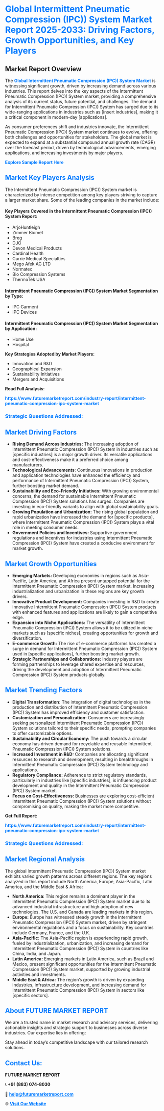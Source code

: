 <h1 style="color: #007BFF;">Global Intermittent Pneumatic Compression (IPC)) System Market Report 2025-2033: Driving Factors, Growth Opportunities, and Key Players</h1>

<section id="overview">
<h2>Market Report Overview</h2>
<p>The <a href="https://www.futuremarketreport.com/industry-report/intermittent-pneumatic-compression-ipc-system-market" style="color: #007BFF; text-decoration: none;"><strong>Global Intermittent Pneumatic Compression (IPC)) System Market</strong></a> is witnessing significant growth, driven by increasing demand across various industries. This report delves into the key aspects of the Intermittent Pneumatic Compression (IPC)) System market, providing a comprehensive analysis of its current status, future potential, and challenges. The demand for Intermittent Pneumatic Compression (IPC)) System has surged due to its wide-ranging applications in industries such as [insert industries], making it a critical component in modern-day [applications].</p>
<p>As consumer preferences shift and industries innovate, the Intermittent Pneumatic Compression (IPC)) System market continues to evolve, offering both challenges and opportunities for stakeholders. The global market is expected to expand at a substantial compound annual growth rate (CAGR) over the forecast period, driven by technological advancements, emerging applications, and increasing investments by major players.</p>
</section>

<section id="overview">
<p><a href="https://www.futuremarketreport.com/request-sample/reportId=60998" style="color: #007BFF; text-decoration: none;"><strong>Explore Sample Report Here</strong></a></p>
</section>

<section id="key-players">
<h2 style="color: #007BFF;">Market Key Players Analysis</h2>
<p>The Intermittent Pneumatic Compression (IPC)) System market is characterized by intense competition among key players striving to capture a larger market share. Some of the leading companies in the market include:</p>
<h4>Key Players Covered in the Intermittent Pneumatic Compression (IPC)) System Report:</h4>
<ul><li>ArjoHuntleigh</li><li>Zimmer Biomet</li><li>Breg</li><li>DJO</li><li>Devon Medical Products</li><li>Cardinal Health</li><li>Currie Medical Specialties</li><li>Mego Afek AC LTD</li><li>Normatec</li><li>Bio Compression Systems</li><li>ThermoTek USA</li></ul>
<h4>Intermittent Pneumatic Compression (IPC)) System Market Segmentation by Type:</h4>
<ul><li>IPC Garment</li><li>IPC Devices</li></ul>

<h4>Intermittent Pneumatic Compression (IPC)) System Market Segmentation by Application:</h4>
<ul><li>Home Use</li><li>Hospital</li></ul>
<p><strong>Key Strategies Adopted by Market Players:</strong></p>
<ul>
<li>Innovation and R&D</li>
<li>Geographical Expansion</li>
<li>Sustainability Initiatives</li>
<li>Mergers and Acquisitions</li>
</ul>
</section>

<section>
<p><strong>Read Full Analysis: </strong></p><a href="https://www.futuremarketreport.com/industry-report/intermittent-pneumatic-compression-ipc-system-market" style="color: #007BFF; text-decoration: none;"><strong>https://www.futuremarketreport.com/industry-report/intermittent-pneumatic-compression-ipc-system-market</strong></a>
<h3 style="color: #007BFF;">Strategic Questions Addressed:</h3>
</section>

<section id="driving-factors">
<h2 style="color: #007BFF;">Market Driving Factors</h2>
<ul>
<li><strong>Rising Demand Across Industries:</strong> The increasing adoption of Intermittent Pneumatic Compression (IPC)) System in industries such as [specific industries] is a major growth driver. Its versatile applications and cost-effectiveness make it a preferred choice among manufacturers.</li>
<li><strong>Technological Advancements:</strong> Continuous innovations in production and application technologies have enhanced the efficiency and performance of Intermittent Pneumatic Compression (IPC)) System, further boosting market demand.</li>
<li><strong>Sustainability and Eco-Friendly Initiatives:</strong> With growing environmental concerns, the demand for sustainable Intermittent Pneumatic Compression (IPC)) System solutions has surged. Companies are investing in eco-friendly variants to align with global sustainability goals.</li>
<li><strong>Growing Population and Urbanization:</strong> The rising global population and rapid urbanization have increased the demand for [specific products], where Intermittent Pneumatic Compression (IPC)) System plays a vital role in meeting consumer needs.</li>
<li><strong>Government Policies and Incentives:</strong> Supportive government regulations and incentives for industries using Intermittent Pneumatic Compression (IPC)) System have created a conducive environment for market growth.</li>
</ul>
</section>

<section id="growth-opportunities">
<h2 style="color: #007BFF;">Market Growth Opportunities</h2>
<ul>
<li><strong>Emerging Markets:</strong> Developing economies in regions such as Asia-Pacific, Latin America, and Africa present untapped potential for the Intermittent Pneumatic Compression (IPC)) System market. Increasing industrialization and urbanization in these regions are key growth drivers.</li>
<li><strong>Innovative Product Development:</strong> Companies investing in R&D to create innovative Intermittent Pneumatic Compression (IPC)) System products with enhanced features and applications are likely to gain a competitive edge.</li>
<li><strong>Expansion into Niche Applications:</strong> The versatility of Intermittent Pneumatic Compression (IPC)) System allows it to be utilized in niche markets such as [specific niches], creating opportunities for growth and diversification.</li>
<li><strong>E-commerce Growth:</strong> The rise of e-commerce platforms has created a surge in demand for Intermittent Pneumatic Compression (IPC)) System used in [specific applications], further boosting market growth.</li>
<li><strong>Strategic Partnerships and Collaborations:</strong> Industry players are forming partnerships to leverage shared expertise and resources, driving the development and adoption of Intermittent Pneumatic Compression (IPC)) System products globally.</li>
</ul>
</section>

<section id="trending-factors">
<h2 style="color: #007BFF;">Market Trending Factors</h2>
<ul>
<li><strong>Digital Transformation:</strong> The integration of digital technologies in the production and distribution of Intermittent Pneumatic Compression (IPC)) System has improved efficiency and customer satisfaction.</li>
<li><strong>Customization and Personalization:</strong> Consumers are increasingly seeking personalized Intermittent Pneumatic Compression (IPC)) System solutions tailored to their specific needs, prompting companies to offer customizable options.</li>
<li><strong>Sustainability and Circular Economy:</strong> The push towards a circular economy has driven demand for recyclable and reusable Intermittent Pneumatic Compression (IPC)) System solutions.</li>
<li><strong>Increased Investment in R&D:</strong> Companies are allocating significant resources to research and development, resulting in breakthroughs in Intermittent Pneumatic Compression (IPC)) System technology and applications.</li>
<li><strong>Regulatory Compliance:</strong> Adherence to strict regulatory standards, particularly in industries like [specific industries], is influencing product development and quality in the Intermittent Pneumatic Compression (IPC)) System market.</li>
<li><strong>Focus on Cost-Effectiveness:</strong> Businesses are exploring cost-efficient Intermittent Pneumatic Compression (IPC)) System solutions without compromising on quality, making the market more competitive.</li>
</ul>
</section>

<section>
<p><strong>Get Full Report: </strong></p><a href="https://www.futuremarketreport.com/industry-report/intermittent-pneumatic-compression-ipc-system-market" style="color: #007BFF; text-decoration: none;"><strong>https://www.futuremarketreport.com/industry-report/intermittent-pneumatic-compression-ipc-system-market</strong></a>
<h3 style="color: #007BFF;">Strategic Questions Addressed:</h3>
</section>


<section id="regional-analysis">
<h2 style="color: #007BFF;">Market Regional Analysis</h2>
<p>The global Intermittent Pneumatic Compression (IPC)) System market exhibits varied growth patterns across different regions. The key regions analyzed in this report include North America, Europe, Asia-Pacific, Latin America, and the Middle East & Africa:</p>
<ul>
<li><strong>North America:</strong> This region remains a dominant player in the Intermittent Pneumatic Compression (IPC)) System market due to its advanced industrial infrastructure and high adoption of new technologies. The U.S. and Canada are leading markets in this region.</li>
<li><strong>Europe:</strong> Europe has witnessed steady growth in the Intermittent Pneumatic Compression (IPC)) System market, driven by stringent environmental regulations and a focus on sustainability. Key countries include Germany, France, and the U.K.</li>
<li><strong>Asia-Pacific:</strong> The Asia-Pacific region is experiencing rapid growth, fueled by industrialization, urbanization, and increasing demand for Intermittent Pneumatic Compression (IPC)) System in countries like China, India, and Japan.</li>
<li><strong>Latin America:</strong> Emerging markets in Latin America, such as Brazil and Mexico, present significant opportunities for the Intermittent Pneumatic Compression (IPC)) System market, supported by growing industrial activities and investments.</li>
<li><strong>Middle East & Africa:</strong> The region’s growth is driven by expanding industries, infrastructure development, and increasing demand for Intermittent Pneumatic Compression (IPC)) System in sectors like [specific sectors].</li>
</ul>
</section>

<footer>
<h2 style="color: #007BFF;">About FUTURE MARKET REPORT</h2>
<p>We are a trusted name in market research and advisory services, delivering actionable insights and strategic support to businesses across diverse industries. Our expertise lies in offering:</p>

<p>Stay ahead in today’s competitive landscape with our tailored research solutions.</p>

<h2 style="color: #007BFF;">Contact Us:</h2>
<p><strong>FUTURE MARKET REPORT</strong></p>
<p>📞 <strong>+91 (883) 074-8030</strong></p>
<p>📧 <strong><a href="mailto:help@futuremarketreport.com" style="color: #007BFF;">help@futuremarketreport.com</a></strong></p>
<p>🌐 <strong><a href="https://www.futuremarketreport.com/" style="color: #007BFF;">Visit Our Website</a></strong></p>
</footer>